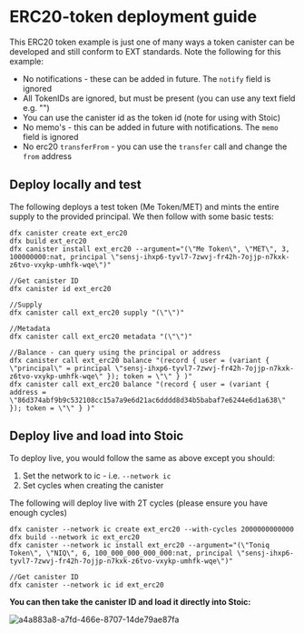 # ERC20-token deployment guide
This ERC20 token example is just one of many ways a token canister can be developed and still conform to EXT standards. Note the following for this example:

- No notifications - these can be added in future. The `notify` field is ignored
- All TokenIDs are ignored, but must be present (you can use any text field e.g. "")
- You can use the canister id as the token id (note for using with Stoic)
- No memo's - this can be added in future with notifications. The `memo` field is ignored
- No erc20 `transferFrom` - you can use the `transfer` call and change the `from` address

## Deploy locally and test
The following deploys a test token (Me Token/MET) and mints the entire supply to the provided principal. We then follow with some basic tests:
```
dfx canister create ext_erc20
dfx build ext_erc20
dfx canister install ext_erc20 --argument="(\"Me Token\", \"MET\", 3, 100000000:nat, principal \"sensj-ihxp6-tyvl7-7zwvj-fr42h-7ojjp-n7kxk-z6tvo-vxykp-umhfk-wqe\")"

//Get canister ID
dfx canister id ext_erc20

//Supply
dfx canister call ext_erc20 supply "(\"\")"

//Metadata
dfx canister call ext_erc20 metadata "(\"\")"

//Balance - can query using the principal or address
dfx canister call ext_erc20 balance "(record { user = (variant { \"principal\" = principal \"sensj-ihxp6-tyvl7-7zwvj-fr42h-7ojjp-n7kxk-z6tvo-vxykp-umhfk-wqe\" }); token = \"\" } )"
dfx canister call ext_erc20 balance "(record { user = (variant { address = \"86d374abf9b9c532108cc15a7a9e6d21ac6dddd8d34b5babaf7e6244e6d1a638\" }); token = \"\" } )"
```
## Deploy live and load into Stoic
To deploy live, you would follow the same as above except you should:
1. Set the network to ic - i.e. `--network ic`
2. Set cycles when creating the canister

The following will deploy live with 2T cycles (please ensure you have enough cycles)
```
dfx canister --network ic create ext_erc20 --with-cycles 2000000000000
dfx build --network ic ext_erc20
dfx canister --network ic install ext_erc20 --argument="(\"Toniq Token\", \"NIQ\", 6, 100_000_000_000_000:nat, principal \"sensj-ihxp6-tyvl7-7zwvj-fr42h-7ojjp-n7kxk-z6tvo-vxykp-umhfk-wqe\")"

//Get canister ID
dfx canister --network ic id ext_erc20
```

**You can then take the canister ID and load it directly into Stoic:**

![a4a883a8-a7fd-466e-8707-14de79ae87fa](https://user-images.githubusercontent.com/13844325/122918390-3105c300-d3b3-11eb-8a9d-26048999f678.png)

